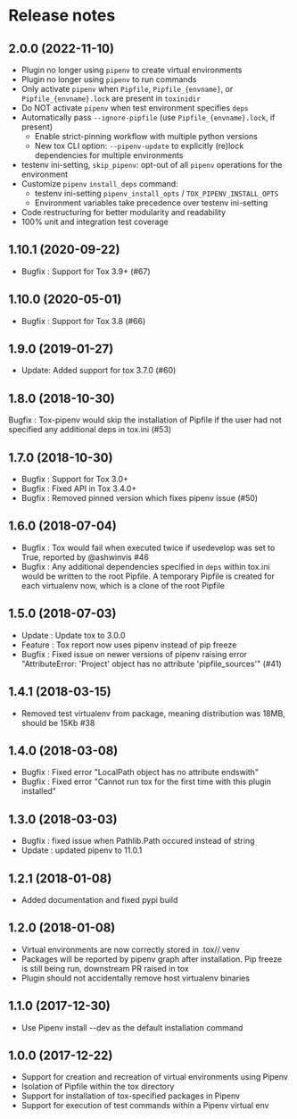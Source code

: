 # Release notes

## 2.0.0 (2022-11-10)

* Plugin no longer using `pipenv` to create virtual environments
* Plugin no longer using `pipenv` to run commands
* Only activate `pipenv` when `Pipfile`, `Pipfile_{envname}`, or `Pipfile_{envname}.lock` are present in `toxinidir`
* Do NOT activate `pipenv` when test environment specifies `deps`
* Automatically pass `--ignore-pipfile` (use `Pipfile_{envname}.lock`, if present)
  * Enable strict-pinning workflow with multiple python versions
  * New tox CLI option: `--pipenv-update` to explicitly (re)lock dependencies for multiple environments
* testenv ini-setting, `skip_pipenv`: opt-out of all `pipenv` operations for the environment
* Customize `pipenv` `install_deps` command:
  * testenv ini-setting `pipenv_install_opts` / `TOX_PIPENV_INSTALL_OPTS`
  * Environment variables take precedence over testenv ini-setting
* Code restructuring for better modularity and readability
* 100% unit and integration test coverage

## 1.10.1 (2020-09-22)

* Bugfix : Support for Tox 3.9+ (#67)

## 1.10.0 (2020-05-01)

* Bugfix : Support for Tox 3.8 (#66)

## 1.9.0 (2019-01-27)

* Update: Added support for tox 3.7.0 (#60)

## 1.8.0 (2018-10-30)

Bugfix : Tox-pipenv would skip the installation of Pipfile if the user had not specified any additional deps in tox.ini (#53)

## 1.7.0 (2018-10-30)

* Bugfix : Support for Tox 3.0+
* Bugfix : Fixed API in Tox 3.4.0+
* Bugfix : Removed pinned version which fixes pipenv issue (#50)

## 1.6.0 (2018-07-04)

* Bugfix : Tox would fail when executed twice if usedevelop was set to True, reported by @ashwinvis #46
* Bugfix : Any additional dependencies specified in `deps` within tox.ini would be written to the root Pipfile. A temporary Pipfile is created
    for each virtualenv now, which is a clone of the root Pipfile

## 1.5.0 (2018-07-03)

* Update : Update tox to 3.0.0
* Feature : Tox report now uses pipenv instead of pip freeze
* Bugfix : Fixed issue on newer versions of pipenv raising error "AttributeError: 'Project' object has no attribute 'pipfile_sources'" (#41)

## 1.4.1 (2018-03-15)

* Removed test virtualenv from package, meaning distribution was 18MB, should be 15Kb #38

## 1.4.0 (2018-03-08)

* Bugfix : Fixed error "LocalPath object has no attribute endswith"
* Bugfix : Fixed error "Cannot run tox for the first time with this plugin installed"

## 1.3.0 (2018-03-03)

* Bugfix : fixed issue when Pathlib.Path occured instead of string
* Update : updated pipenv to 11.0.1

## 1.2.1 (2018-01-08)

* Added documentation and fixed pypi build

## 1.2.0 (2018-01-08)

* Virtual environments are now correctly stored in .tox/<pyver>/.venv
* Packages will be reported by pipenv graph after installation. Pip freeze is still being run, downstream PR raised in tox
* Plugin should not accidentally remove host virtualenv binaries

## 1.1.0 (2017-12-30)

* Use Pipenv install --dev as the default installation command

## 1.0.0 (2017-12-22)

* Support for creation and recreation of virtual environments using Pipenv
* Isolation of Pipfile within the tox directory
* Support for installation of tox-specified packages in Pipenv
* Support for execution of test commands within a Pipenv virtual env
